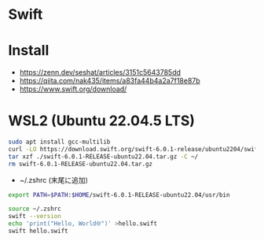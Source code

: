 # Swift
# Install
- https://zenn.dev/seshat/articles/3151c5643785dd
- https://qiita.com/nak435/items/a83fa44b4a2a7f18e87b
- https://www.swift.org/download/
# WSL2 (Ubuntu 22.04.5 LTS)
```zsh
sudo apt install gcc-multilib
curl -LO https://download.swift.org/swift-6.0.1-release/ubuntu2204/swift-6.0.1-RELEASE/swift-6.0.1-RELEASE-ubuntu22.04.tar.gz
tar xzf ./swift-6.0.1-RELEASE-ubuntu22.04.tar.gz -C ~/
rm swift-6.0.1-RELEASE-ubuntu22.04.tar.gz
```

- ~/.zshrc (末尾に追加)
```zsh
export PATH=$PATH:$HOME/swift-6.0.1-RELEASE-ubuntu22.04/usr/bin
```

```zsh
source ~/.zshrc
swift --version
echo 'print("Hello, World🌐")' >hello.swift
swift hello.swift
```

